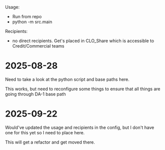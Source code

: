 Usage:
- Run from repo
- python -m src.main

Recipients:
- no direct recipients. Get's placed in CLO_Share which is accessible to Credit/Commercial teams

# 2025-08-28
Need to take a look at the python script and base paths here.

This works, but need to reconfigure some things to ensure that all things are going through DA-1 base path

# 2025-09-22
Would've updated the usage and recipients in the config, but I don't have one for this yet so I need to place here.

This will get a refactor and get moved there.

